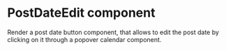 # PostDateEdit component

Render a post date button component, that allows to edit the post date by clicking on it through a popover calendar component.
